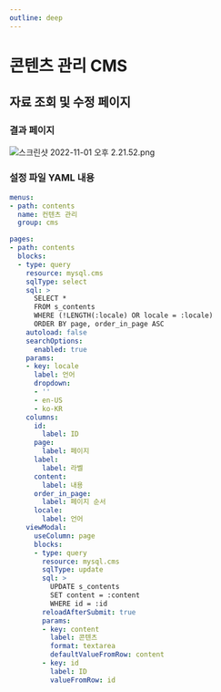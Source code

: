```yaml
---
outline: deep
---
```


# 콘텐츠 관리 CMS

## 자료 조회 및 수정 페이지

### 결과 페이지

![](https://imagedelivery.net/MHVC-FGTDyxApYeHyF29Tw/47ee8459-c8d1-40d2-bd47-00659f965100/docs "스크린샷 2022-11-01 오후 2.21.52.png")

### 설정 파일 YAML 내용

```yaml
menus:
- path: contents
  name: 컨텐츠 관리
  group: cms

pages:
- path: contents
  blocks:
  - type: query
    resource: mysql.cms
    sqlType: select
    sql: >
      SELECT *
      FROM s_contents
      WHERE (!LENGTH(:locale) OR locale = :locale)
      ORDER BY page, order_in_page ASC
    autoload: false
    searchOptions:
      enabled: true                  
    params:
    - key: locale
      label: 언어
      dropdown:
      - '' 
      - en-US
      - ko-KR
    columns:
      id:
        label: ID
      page:
        label: 페이지
      label:
        label: 라벨
      content:
        label: 내용
      order_in_page:
        label: 페이지 순서
      locale:
        label: 언어
    viewModal:
      useColumn: page
      blocks:
      - type: query
        resource: mysql.cms
        sqlType: update
        sql: >
          UPDATE s_contents
          SET content = :content
          WHERE id = :id
        reloadAfterSubmit: true  
        params:
        - key: content
          label: 콘텐츠
          format: textarea
          defaultValueFromRow: content
        - key: id
          label: ID
          valueFromRow: id
```